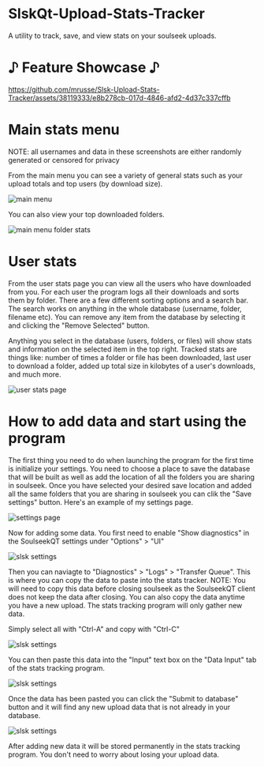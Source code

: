 # SlskQt-Upload-Stats-Tracker
A utility to track, save, and view stats on your soulseek uploads.

# ♪ Feature Showcase ♪
https://github.com/mrusse/Slsk-Upload-Stats-Tracker/assets/38119333/e8b278cb-017d-4846-afd2-4d37c337cffb

# Main stats menu
NOTE: all usernames and data in these screenshots are either randomly generated or censored for privacy

From the main menu you can see a variety of general stats such as your upload totals and top users (by download size).

![main menu](https://i.imgur.com/73Iptz0.png)

You can also view your top downloaded folders.

![main menu folder stats](https://i.imgur.com/qlTC7e3.png)

# User stats

From the user stats page you can view all the users who have downloaded from you.
For each user the program logs all their downloads and sorts them by folder.
There are a few different sorting options and a search bar. The search works on anything in the
whole database (username, folder, filename etc). You can remove any item from the database by selecting it and clicking
the "Remove Selected" button.

Anything you select in the database (users, folders, or files) will show stats and information on the selected
item in the top right. Tracked stats are things like: number of times a folder or file has been downloaded, last user to download a folder,
added up total size in kilobytes of a user's downloads, and much more.

![user stats page](https://i.imgur.com/ho9hkV0.png)

# How to add data and start using the program

The first thing you need to do when launching the program for the first time is initialize your settings.
You need to choose a place to save the database that will be built as well as add the location
of all the folders you are sharing in soulseek. Once you have selected your desired save location
and added all the same folders that you are sharing in soulseek you can clik the "Save settings" button.
Here's an example of my settings page.

![settings page](https://i.imgur.com/b5waD3g.png)

Now for adding some data. You first need to enable "Show diagnostics" in the SoulseekQT settings
under "Options" > "UI"

![slsk settings](https://i.imgur.com/jevgodt.png)

Then you can naviagte to "Diagnostics" > "Logs" > "Transfer Queue". This is where you can copy the data to paste into
the stats tracker. NOTE: You will need to copy this data before closing soulseek as the SoulseekQT client
does not keep the data after closing. You can also copy the data anytime you have a new upload. The stats tracking program
will only gather new data.

Simply select all with "Ctrl-A" and copy with "Ctrl-C"

![slsk settings](https://i.imgur.com/xmqBJsW.png)

You can then paste this data into the "Input" text box on the "Data Input" tab of the stats tracking program.

![slsk settings](https://i.imgur.com/q4tbN2S.png)

Once the data has been pasted you can click the "Submit to database" button and it will find any new upload data that is not already in your database.

![slsk settings](https://i.imgur.com/4eSF5ak.png)

After adding new data it will be stored permanently in the stats tracking program. You don't need to worry about losing your upload data.

